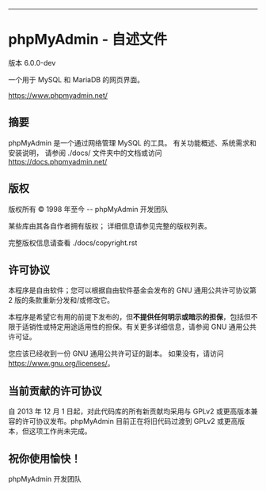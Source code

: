 ---
phpMyAdmin - 自述文件
===================

版本 6.0.0-dev

一个用于 MySQL 和 MariaDB 的网页界面。

https://www.phpmyadmin.net/

摘要
-------

phpMyAdmin 是一个通过网络管理 MySQL 的工具。
有关功能概述、系统需求和安装说明，
请参阅 ./docs/ 文件夹中的文档或访问 https://docs.phpmyadmin.net/

版权
---------

版权所有 © 1998 年至今 -- phpMyAdmin 开发团队

某些库由其各自作者拥有版权；
详细信息请参见完整的版权列表。

完整版权信息请查看 ./docs/copyright.rst

许可协议
-------

本程序是自由软件；您可以根据自由软件基金会发布的 GNU 通用公共许可协议第 2 版的条款重新分发和/或修改它。

本程序是希望它有用的前提下发布的，但**不提供任何明示或暗示的担保**，包括但不限于适销性或特定用途适用性的担保。有关更多详细信息，请参阅 GNU 通用公共许可证。

您应该已经收到一份 GNU 通用公共许可证的副本。
如果没有，请访问 <https://www.gnu.org/licenses/>。

当前贡献的许可协议
----------------------------------

自 2013 年 12 月 1 日起，对此代码库的所有新贡献均采用与 GPLv2 或更高版本兼容的许可协议发布。phpMyAdmin 目前正在将旧代码过渡到 GPLv2 或更高版本，但这项工作尚未完成。

祝你使用愉快！
------

phpMyAdmin 开发团队